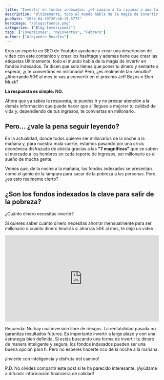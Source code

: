 ```yaml
---
title: "Invertir en fondos indexados: ¿el camino a la riqueza o una falsa promesa?"
description: "Últimamente, todo el mundo habla de la magia de invertir en fondos indexados. Te dicen que solo tienes que poner tu dinero y sentarte a esperar, ¡y te convertirás en millonario! Pero, ¿es realmente tan sencillo? ¿Ahorrando 50€ al mes te vas a convertir en el próximo Jeff Bezos o Elon Musk?"
pubDate: "2024-04-30T20:48:15.577Z"
heroImage: "/blogs/fondos.png"
categories: ["Blog Inversiones"]
tags: ["Inversiones", "MyInvertos", "Febrero"]
author: ["Alejandro Rosales"]
---
```

Eres un experto en SEO de Youtube ayudame a crear una descripcion de video con este contenido y crear los hashtags y ademas tiene que crear las etiquetas
Últimamente, todo el mundo habla de la magia de invertir en fondos indexados. Te dicen que solo tienes que poner tu dinero y sentarte a esperar, ¡y te convertirás en millonario! Pero, ¿es realmente tan sencillo? ¿Ahorrando 50€ al mes te vas a convertir en el próximo Jeff Bezos o Elon Musk?

**La respuesta es simple: NO.**

Ahora que ya sabes la respuesta, te puedes ir y no prestar atención a la demás información que puede hacer que sí llegues a mejorar tu calidad de vida y, dependiendo de tus ingresos, te conviertas en millonario.

## Pero... ¿vale la pena seguir leyendo?

En la actualidad, donde todos quieren ser millonarios de la noche a la mañana y, para nuestra mala suerte, estamos pasando por una crisis económica disfrazada de alcista gracias a las **"7 magníficas"** que se suben el mercado a los hombres en cada reporte de ingresos, ser millonario es el sueño de mucha gente.

Vemos que, de la noche a la mañana, los fondos indexados se presentan como el genio de la lámpara para sacar de la pobreza a las personas. Pero, ¿es esto realmente cierto?

## ¿Son los fondos indexados la clave para salir de la pobreza?

¿Cuánto dinero necesitas invertir?

Si quieres saber cuánto dinero necesitas ahorrar mensualmente para ser millonario o cuánto dinero tendrás si ahorras 50€ al mes, te dejo un video.
<div class="iframe-container" style="position: relative; width: 100%; height: 0; padding-bottom: 56.25%; overflow: hidden;">
  <iframe width="560" height="315" src="https://www.youtube.com/embed/UbRlK39RLLE?si=rvweOzYaO55CFIC2" title="YouTube video player" frameborder="0" allow="accelerometer; autoplay; clipboard-write; encrypted-media; gyroscope; picture-in-picture; web-share" allowfullscreen style="position: absolute; top: 0; left: 0; width: 100%; height: 100%; border: none;"></iframe>
</div>

Recuerda:
No hay una inversión libre de riesgos.
La rentabilidad pasada no garantiza resultados futuros.
Es importante invertir a largo plazo y con una estrategia bien definida.
Si estás buscando una forma de invertir tu dinero de manera inteligente y segura, los fondos indexados pueden ser una buena opción para ti. Pero no esperes hacerte rico de la noche a la mañana.

¡Invierte con inteligencia y disfruta del camino!

P.D. No olvides compartir este post si te ha parecido interesante. ¡Ayúdame a difundir información financiera de calidad!

